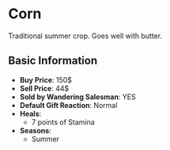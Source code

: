 # Corn

Traditional summer crop. Goes well with butter.

## Basic Information

- **Buy Price**: 150$
- **Sell Price**: 44$
- **Sold by Wandering Salesman**: YES
- **Default Gift Reaction**: Normal
- **Heals**:
  - 7 points of Stamina
- **Seasons**:
  - Summer